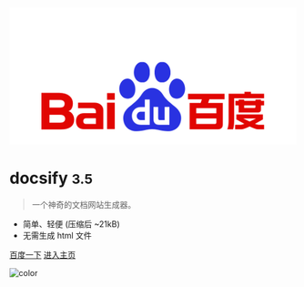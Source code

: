 ![logo](baidu.png)
# docsify <small>3.5</small>

> 一个神奇的文档网站生成器。

- 简单、轻便 (压缩后 ~21kB)
- 无需生成 html 文件

[百度一下](https://www.baidu.com)
[进入主页](README.md)

![color](#FFC0CB)
